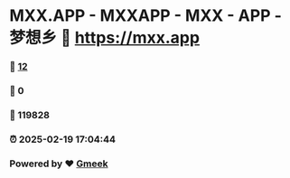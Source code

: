 # MXX.APP - MXXAPP - MXX - APP -  梦想乡 :link: https://mxx.app 
### :page_facing_up: [12](https://mxx.app/tag.html) 
### :speech_balloon: 0 
### :hibiscus: 119828 
### :alarm_clock: 2025-02-19 17:04:44 
### Powered by :heart: [Gmeek](https://github.com/Meekdai/Gmeek)
